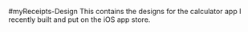 #myReceipts-Design
This contains the designs for the calculator app I recently built and put on the iOS app store.
